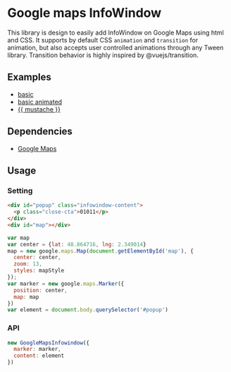 # Google maps InfoWindow

This library is design to easily add InfoWindow on Google Maps using html and CSS.
It supports by default CSS `animation` and `transition` for animation, but also accepts user controlled animations through any Tween library.
Transition behavior is highly inspired by @vuejs/transition.

## Examples
* [basic](https://codepen.io/trinketmage/full/ZMvrLM)
* [basic animated](https://codepen.io/trinketmage/full/KxZQvR)
* [{{ mustache }}](https://codepen.io/trinketmage/full/wEpmKx/)

## Dependencies
* [Google Maps](https://developers.google.com/maps/documentation/javascript/tutorial)

## Usage

### Setting

```html
<div id="popup" class="infowindow-content">
  <p class="close-cta">01011</p>
</div>
<div id="map"></div>
```
```js
var map
var center = {lat: 48.864716, lng: 2.349014}
map = new google.maps.Map(document.getElementById('map'), {
  center: center,
  zoom: 13,
  styles: mapStyle
});
var marker = new google.maps.Marker({
  position: center,
  map: map
})
var element = document.body.querySelector('#popup')
```

### API
```js
new GoogleMapsInfowindow({
  marker: marker,
  content: element
})
```
